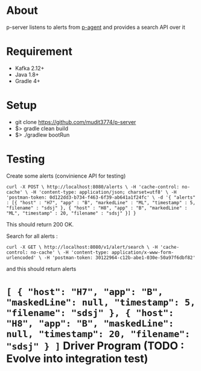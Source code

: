 About
=====

p-server listens to alerts from [p-agent](https://github.com/mudit3774/p-agent) and provides a search API over it

Requirement 
===========

* Kafka 2.12+ 
* Java 1.8+ 
* Gradle 4+

Setup
=====

* git clone https://github.com/mudit3774/p-server
* $> gradle clean build 
* $> ./gradlew bootRun

Testing
=======

Create some alerts (convinience API for testing)

`
curl -X POST \
http://localhost:8080/alerts \
-H 'cache-control: no-cache' \
-H 'content-type: application/json; charset=utf8' \
-H 'postman-token: 0d122dd3-b734-f463-6f39-ab641a1f24fc' \
-d '{
"alerts" : [{
"host" : "H7",
"app" : "B",
"markedLine" : "ML",
"timestamp" : 5,
"filename" : "sdsj"
}, {
"host" : "H8",
"app" : "B",
"markedLine" : "ML",
"timestamp" : 20,
"filename" : "sdsj"
}]
}
`

This should return 200 OK.

Search for all alerts :

`
curl -X GET \
  http://localhost:8080/v1/alert/search \
  -H 'cache-control: no-cache' \
  -H 'content-type: application/x-www-form-urlencoded' \
  -H 'postman-token: 30122964-c12b-abe1-030e-50a97f6dbf82'
`

and this should return alerts


`
[
    {
        "host": "H7",
        "app": "B",
        "maskedLine": null,
        "timestamp": 5,
        "filename": "sdsj"
    },
    {
        "host": "H8",
        "app": "B",
        "maskedLine": null,
        "timestamp": 20,
        "filename": "sdsj"
    }
]
`
Driver Program (TODO : Evolve into integration test)
==============

<script src="https://gist.github.com/mudit3774/f10af3b334b500b1b63344916ba83a72.js"></script>
